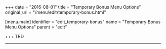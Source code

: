 +++
date = "2016-08-01"
title = "Temporary Bonus Menu Options"
original_url = "/menu/edit/temporary-bonus.html"

[menu.main]
    identifier = "edit_temporary-bonus"
    name = "Temporary Bonus Menu Options"
    parent = "edit"
    
+++
TBD

------------------------------------------------------------------------




